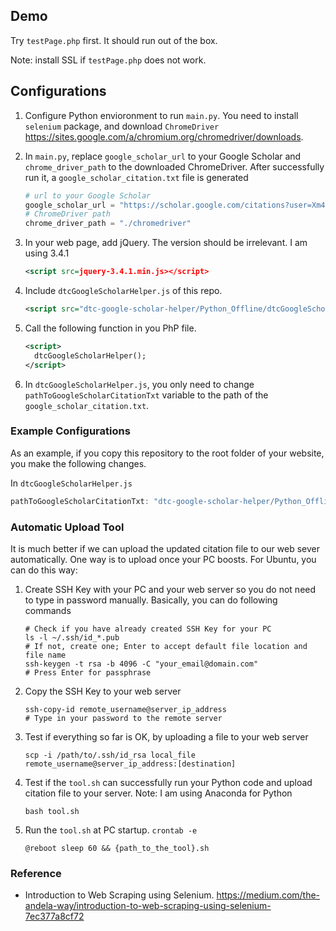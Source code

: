 ## Demo

Try `testPage.php` first. It should run out of the box.

Note: install SSL if `testPage.php` does not work.

## Configurations

1.  Configure Python envioronment to run `main.py`. You need to install `selenium` package, and download `ChromeDriver` <https://sites.google.com/a/chromium.org/chromedriver/downloads>.

2.  In `main.py`, replace `google_scholar_url` to your Google Scholar and `chrome_driver_path` to the downloaded ChromeDriver. After successfully run it, a `google_scholar_citation.txt` file is generated
    ```python
    # url to your Google Scholar
    google_scholar_url = "https://scholar.google.com/citations?user=Xm4NYnsAAAAJ&hl=en&oi=ao"
    # ChromeDriver path
    chrome_driver_path = "./chromedriver"
    ```

3.  In your web page, add jQuery. The version should be irrelevant. I am using 3.4.1
    ```xml
    <script src=jquery-3.4.1.min.js></script>
    ```

4.  Include `dtcGoogleScholarHelper.js` of this repo.
    ```xml
    <script src="dtc-google-scholar-helper/Python_Offline/dtcGoogleScholarHelper.js"> </script>
    ```

5.  Call the following function in you PhP file.
    ```xml
    <script>
      dtcGoogleScholarHelper();
    </script>
    ```

6.  In `dtcGoogleScholarHelper.js`, you only need to change `pathToGoogleScholarCitationTxt` variable to the path of the `google_scholar_citation.txt`.


### Example Configurations

As an example, if you copy this repository to the root folder of your website, you make the following changes.

In `dtcGoogleScholarHelper.js`
```javascript
pathToGoogleScholarCitationTxt: "dtc-google-scholar-helper/Python_Offline/google_scholar_citation.txt"
```

### Automatic Upload Tool

It is much better if we can upload the updated citation file to our web sever automatically. One way is to upload once your PC boosts. For Ubuntu, you can do this way:

1.  Create SSH Key with your PC and your web server so you do not need to type in password manually. Basically, you can do following commands

    ```shell
    # Check if you have already created SSH Key for your PC
    ls -l ~/.ssh/id_*.pub
    # If not, create one; Enter to accept default file location and file name
    ssh-keygen -t rsa -b 4096 -C "your_email@domain.com"
    # Press Enter for passphrase
    ```

2.  Copy the SSH Key to your web server

    ```shell
    ssh-copy-id remote_username@server_ip_address
    # Type in your password to the remote server
    ```

3.  Test if everything so far is OK, by uploading a file to your web server

    ```shell
    scp -i /path/to/.ssh/id_rsa local_file remote_username@server_ip_address:[destination]
    ```

4.  Test if the `tool.sh` can successfully run your Python code and upload citation file to your server. Note: I am using Anaconda for Python

    ```shell
    bash tool.sh
    ```

4.  Run the `tool.sh` at PC startup. `crontab -e`

    ```shell
    @reboot sleep 60 && {path_to_the_tool}.sh
    ```


### Reference
*   Introduction to Web Scraping using Selenium. <https://medium.com/the-andela-way/introduction-to-web-scraping-using-selenium-7ec377a8cf72>
